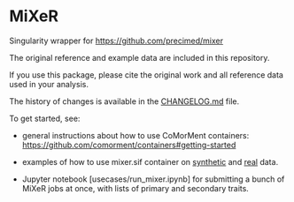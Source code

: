 # MiXeR

Singularity wrapper for <https://github.com/precimed/mixer>

The original reference and example data are included in this repository.

If you use this package, please cite the original work and all reference data used in your analysis.

The history of changes is available in the [CHANGELOG.md](CHANGELOG.md) file.

To get started, see:

- general instructions about how to use CoMorMent containers: <https://github.com/comorment/containers#getting-started>

- examples of how to use mixer.sif container on [synthetic](usecases/mixer_simu.md) and [real](usecases/mixer_real.md) data.

- Jupyter notebook [usecases/run_mixer.ipynb] for submitting a bunch of MiXeR jobs at once, with lists of primary and secondary traits. 